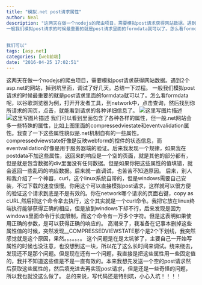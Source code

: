 ```yaml
---
title: "模拟.net post请求属性"
author: Neal
description: "这两天在做一个nodejs的爬虫项目，需要模拟post请求获得网站数据。遇到2个asp.net的网站，掉到坑里面，调试了好几天。总结一下过程。 
一般我们模拟post请求的时候最重要的就是post请求里面的formdata就可以了。怎么看formdata呢，以谷歌浏览器为例，打开开发者工具，到network中，点击查询，然后找到你所请求的网页，点击，就能看到请求的各种详细信息了。 
 
 
我们可以"
tags: [asp.net]
categories: [web前端]
date: "2016-04-25 17:02:51"
---
```

这两天在做一个nodejs的爬虫项目，需要模拟post请求获得网站数据。遇到2个asp.net的网站，掉到坑里面，调试了好几天。总结一下过程。
一般我们模拟post请求的时候最重要的就是post请求里面的formdata就可以了。怎么看formdata呢，以谷歌浏览器为例，打开开发者工具，到network中，点击查询，然后找到你所请求的网页，点击，就能看到请求的各种详细信息了。
![这里写图片描述](http://img.blog.csdn.net/20160425164929447)
![这里写图片描述](http://img.blog.csdn.net/20160425164913259)
我们可以看到里面包含了各种各样的属性，但一般.net网站会多一些特殊的属性，比如上图里面的compressedviestate和eventvalidation属性。我查了一下这些属性貌似是.net机制自有的一些属性。compressedviewstate好像是反映webform的控件的状态信息，而eventvalidation好像是用于服务器端的验证。后来我发现一个规律，如果我在postdata不加这些属性，返回来的响应是一个空的页面，就是其他的部分都有，但是就是包含数据的div里面没有任何数据。但是如果你把这些属性的值填错，就会返回一些乱码的响应数据。后来就一直调试，也苦苦不知道原因。
后来，别人和我介绍了一个神器，curl，这个linux系统自带的，但是windows需要自己安装，不过下载的速度很慢。你用这个可以直接模拟post请求，这样就可以很方便的验证这个请求到底是不是有效的。你在network哪个请求的页面右键，copy as cURL,然后把这个命令拿去执行，这个其实就是一个curl命令。我把它放在linux终端执行能够获得正确的相应，但是放到windows下却不行，后来发现是因为windows里面命令行长度限制，而这个命令有一万多个字符。但是这表明如果使用正确的参数，是可以获得正确的响应的。
高潮来了，我准备在记事本删掉这些属性值的时候，突然发现__COMPRESSEDVIEWSTATE那个是2个下划线，我突然感觉就是这个原因，果然。。。。。。。
这个问题是在是太坑爹了，主要自己一开始写属性的时候也没注意，也没想到这一块，所以花了这么长时间来调试。绕来绕去，发现还不是那个问题。但是现在还有一个问题，我直接是把这些属性用一些固定值的，我并不知道这些值是不是一直有效的。本来我想先发送一个空的post请求然后获取这些属性的，然后填充进去再实现post请求，但是还是一些奇怪的问题，所以我也就没这么做了。
总的来说，写代码还是特别坑，小心入坑！！！！